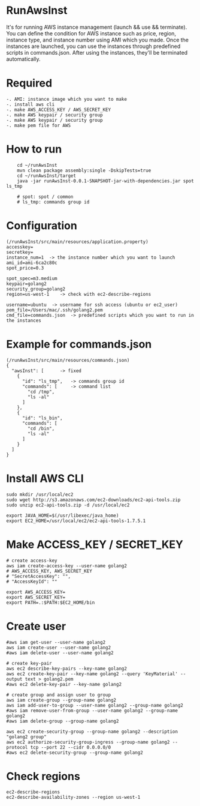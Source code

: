 # RunAwsInst

It's for running AWS instance management (launch && use && terminate).
You can define the condition for AWS instance such as price, region, instance type, and instance number using AMI which you made.
Once the instances are launched, you can use the instances through predefined scripts in commands.json.
After using the instances, they'll be terminated automatically.

# Required
```
-. AMI: instance image which you want to make  
-. install aws cli
-. make AWS_ACCESS_KEY / AWS_SECRET_KEY
-. make AWS keypair / security group
-. make AWS keypair / security group
-. make pem file for AWS
```

# How to run
```
	cd ~/runAwsInst
	mvn clean package assembly:single -DskipTests=true
	cd ~/runAwsInst/target
	java -jar runAwsInst-0.0.1-SNAPSHOT-jar-with-dependencies.jar spot ls_tmp
	
	# spot: spot / common
	# ls_tmp: commands group id
```

# Configuration  
```
(/runAwsInst/src/main/resources/application.property)
accesskey=
secretkey=
instance_num=1	-> the instance number which you want to launch 
ami_id=ami-6ca2c80c
spot_price=0.3

spot_spec=m3.medium
keypair=golang2
security_group=golang2
region=us-west-1	-> check with ec2-describe-regions

username=ubuntu	 -> username for ssh access (ubuntu or ec2_user)  
pem_file=/Users/mac/.ssh/golang2.pem
cmd_file=commands.json	-> predefined scripts which you want to run in the instances
```

# Example for commands.json  
```
(/runAwsInst/src/main/resources/commands.json)
{
  "awsInst": [		-> fixed
    {
      "id": "ls_tmp",	-> commands group id
      "commands": [		-> command list
        "cd /tmp",
        "ls -al"
      ]
    },
    {
      "id": "ls_bin",
      "commands": [
        "cd /bin",
        "ls -al"
      ]
    }
  ]
}
```

# Install AWS CLI
```
sudo mkdir /usr/local/ec2
sudo wget http://s3.amazonaws.com/ec2-downloads/ec2-api-tools.zip
sudo unzip ec2-api-tools.zip -d /usr/local/ec2

export JAVA_HOME=$(/usr/libexec/java_home)
export EC2_HOME=/usr/local/ec2/ec2-api-tools-1.7.5.1
```
# Make ACCESS_KEY / SECRET_KEY
```
# create access-key
aws iam create-access-key --user-name golang2
# AWS_ACCESS_KEY, AWS_SECRET_KEY
# "SecretAccessKey": "", 
# "AccessKeyId": ""

export AWS_ACCESS_KEY=
export AWS_SECRET_KEY=
export PATH=.:$PATH:$EC2_HOME/bin 
```

# Create user
```
#aws iam get-user --user-name golang2
aws iam create-user --user-name golang2
#aws iam delete-user --user-name golang2

# create key-pair
aws ec2 describe-key-pairs --key-name golang2
aws ec2 create-key-pair --key-name golang2 --query 'KeyMaterial' --output text > golang2.pem
#aws ec2 delete-key-pair --key-name golang2

# create group and assign user to group
aws iam create-group --group-name golang2
aws iam add-user-to-group --user-name golang2 --group-name golang2 
#aws iam remove-user-from-group --user-name golang2 --group-name golang2 
#aws iam delete-group --group-name golang2

aws ec2 create-security-group --group-name golang2 --description "golang2 group"
aws ec2 authorize-security-group-ingress --group-name golang2 --protocol tcp --port 22 --cidr 0.0.0.0/0
#aws ec2 delete-security-group --group-name golang2
```

# Check regions
```
ec2-describe-regions
ec2-describe-availability-zones --region us-west-1
```


